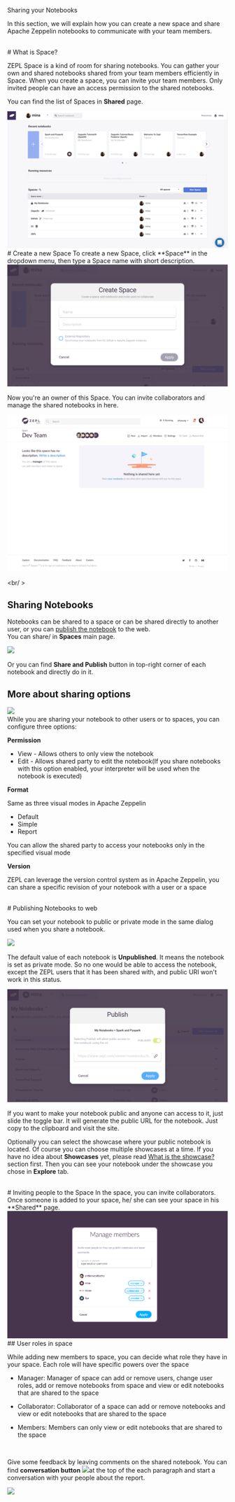 <span class="header-font">Sharing your Notebooks</span>

In this section, we will explain how you can create a new space and share Apache Zeppelin notebooks to communicate with your team members.

<br/>
# What is Space?

ZEPL Space is a kind of room for sharing notebooks. 
You can gather your own and shared notebooks shared from your team members efficiently in Space.
When you create a space, you can invite your team members. Only invited people can have an access permission to the shared notebooks.

You can find the list of Spaces in **Shared** page.

<img src="../img/shared_main.png" class="image-box big-img"/>

<br/>
# Create a new Space
To create a new Space, click **Space** in the dropdown menu, then type a Space name with short description. 

<img src="../img/create_new_space.png" class="image-box big-img"/>

Now you're an owner of this Space. You can invite collaborators and manage the shared notebooks in here.

<img src="../img/after_add_space.png" class="image-box big-img"/>

<br/ >
## Sharing Notebooks
Notebooks can be shared to a space or can be shared directly to another
user, or you can [publish the notebook](exploring_notebooks.md) to the web.
<br />
You can share/ in **Spaces** main page.

<img src="../img/card_share_menu.png" class="card-img" />

Or you can find **Share and Publish** button in top-right corner of each notebook and directly do in it.
<br />

## More about sharing options
<img src="../img/sharing_dialog.png" class="image-box big-img"/>

<br />
While you are sharing your notebook to other users or to spaces, you can
configure three options:

**Permission**

* View - Allows others to only view the notebook
* Edit - Allows shared party to edit the notebook(If you share notebooks
with this option enabled, your interpreter will be used when the
notebook is executed)

**Format**

Same as three visual modes in Apache Zeppelin

* Default
* Simple
* Report

You can allow the shared party to access your notebooks only in the specified visual mode

**Version**

ZEPL can leverage the version control system as in Apache Zeppelin,
you can share a specific revision of your notebook with a user or a space

<br/>
# Publishing Notebooks to web

You can set your notebook to public or private mode in the same dialog used when you share a notebook.

<img src="../img/publish_dialog_initial.png" class="image-box big-img"/>

The default value of each notebook is **Unpublished**. It means the notebook is set as private mode.
So no one would be able to access the notebook, except the ZEPL users that it has been shared with, and public URI won't work in this status.

<img src="../img/publish_dialog.png" class="image-box big-img"/>

If you want to make your notebook public and anyone can access to it, just slide the toggle bar.
It will generate the public URL for the notebook. Just copy to the clipboard and visit the site.

Optionally you can select the showcase where your public notebook is located.
Of course you can choose multiple showcases at a time. If you have no idea about **Showcases** yet, please read [What is the showcase?](exploring_notebooks.md#what-is-the-showcase) section first. 
Then you can see your notebook under the showcase you chose in **Explore** tab. 


<br/>
# Inviting people to the Space
In the space, you can invite collaborators. Once someone is added to your space, he/ she can see your space in his **Shared** page.

<img src="../img/invite_people.png" class="image-box big-img"/>

<br/>
## User roles in space

While adding new members to space, you can decide what role they have in
your space. Each role will have specific powers over the space

* Manager: Manager of space can add or remove users, change user roles,
add or remove notebooks from space and view or edit notebooks that are
shared to the space

* Collaborator: Collaborator of a space can add or remove notebooks and
view or edit notebooks that are shared to the space

* Members: Members can only view or edit notebooks that are shared to
the space

<br/>

Give some feedback by leaving comments on the shared notebook.
You can find **conversation button** <img src="../img/conversation_button.png" class="button-img"/>at the top of the each paragraph and start a conversation with your people about the report.

<img src="../img/conversation.png" class="image-box big-img"/>
